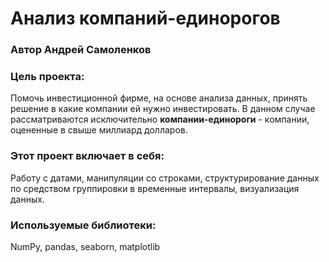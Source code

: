 # Анализ компаний-единорогов
### Автор Андрей Самоленков

### Цель проекта:
Помочь инвестиционной фирме, на основе анализа данных, принять решение в какие компании ей нужно инвестировать. В данном случае рассматриваются исключительно **компании-единороги** - компании, оцененные в свыше миллиард долларов.

### Этот проект включает в себя:
Работу с датами, манипуляции со строками, структурирование данных по средством группировки в временные интервалы, визуализация данных.

### Используемые библиотеки:

NumPy, pandas, seaborn, matplotlib
